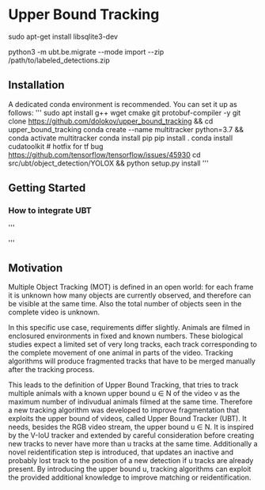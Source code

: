 # Upper Bound Tracking

sudo apt-get install libsqlite3-dev

python3 -m ubt.be.migrate --mode import --zip /path/to/labeled_detections.zip

## Installation
A dedicated conda environment is recommended. You can set it up as follows:
'''
sudo apt install g++ wget cmake git protobuf-compiler -y
git clone https://github.com/dolokov/upper_bound_tracking && cd upper_bound_tracking
conda create --name multitracker python=3.7 && conda activate multitracker
conda install pip
pip install .
conda install cudatoolkit # hotfix for tf bug https://github.com/tensorflow/tensorflow/issues/45930
cd src/ubt/object_detection/YOLOX && python setup.py install
'''

## Getting Started
### How to integrate UBT
'''

'''

## Motivation
Multiple Object Tracking (MOT) is defined in an open world: for each frame it is unknown how many objects are currently observed, and therefore can be visible at the same time. Also the total number of objects seen in the complete video is unknown.

In this specific use case, requirements differ slightly. Animals are filmed in enclosured environments in fixed and known numbers. These biological studies expect a limited set of very long tracks, each track corresponding to the complete movement of one animal in parts of the video. Tracking algorithms will produce fragmented tracks that have to be merged manually after the tracking process.

This leads to the definition of Upper Bound Tracking, that tries to track multiple animals with a known upper bound u ∈ N of the video v as the maximum number of indivudual animals filmed at the same time. Therefore a new tracking algorithm was developed to improve fragmentation that exploits the upper bound of videos, called Upper Bound Tracker (UBT). It needs, besides the RGB video stream, the upper bound u ∈ N. It is inspired by the V-IoU tracker and extended by careful consideration before creating new tracks to never have more than u tracks at the same time. Additionally a novel reidentification step is introduced, that updates an inactive and probably lost track to the position of a new detection if u tracks are already present. By introducing the upper bound u, tracking algorithms can exploit the provided additional knowledge to improve matching or reidentification.

